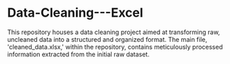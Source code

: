 # Data-Cleaning---Excel
This repository houses a data cleaning project aimed at transforming raw, uncleaned data into a structured and organized format. The main file, 'cleaned_data.xlsx,' within the repository, contains meticulously processed information extracted from the initial raw dataset.
